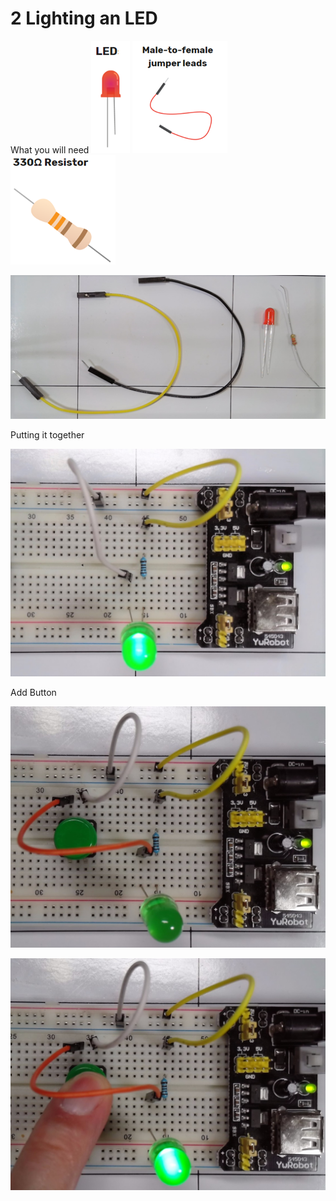 # 2 Lighting an LED

What you will need
![LED](LED.png)
![Jumpers](MtoFJumper.png)
![resistor](resistor.png)


![whatisneeded](whatisneeded.png)

Putting it together

![LED](2021-06-19-214020.jpg)


Add Button


![LED](2021-06-19-233008.jpg)

![LED](2021-06-19-233101.jpg)
